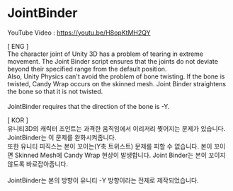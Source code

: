 # JointBinder
YouTube Video : https://youtu.be/H8opKtMH2QY

[ ENG ]<BR>
The character joint of Unity 3D has a problem of tearing in extreme movement. The Joint Binder script ensures that the joints do not deviate beyond their specified range from the default position.<BR>
Also, Unity Physics can't avoid the problem of bone twisting. If the bone is twisted, Candy Wrap occurs on the skinned mesh. Joint Binder straightens the bone so that it is not twisted.<BR>
<BR>
JointBinder requires that the direction of the bone is -Y.<BR>

[ KOR ]<BR>
유니티3D의 캐릭터 조인트는 과격한 움직임에서 이리저리 찢어지는 문제가 있습니다. JointBinder는 이 문제를 완화시켜줍니다.<BR>
또한 유니티 피직스는 본이 꼬이는(Y축 트위스트) 문제를 피할 수 없습니다. 본이 꼬이면 Skinned Mesh에 Candy Wrap 현상이 발생합니다. Joint Binder는 본이 꼬이지 않도록 바로잡아줍니다.<BR>
<BR>
JointBinder는 본의 방향이 유니티 -Y 방향이라는 전제로 제작되었습니다.
